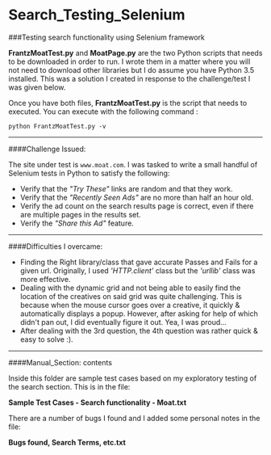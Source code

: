 # Search_Testing_Selenium
###Testing search functionality using Selenium framework

**FrantzMoatTest.py** and **MoatPage.py** are the two Python scripts that needs to be downloaded in order to run.  I wrote them in a matter where you will not need to download other libraries but I do assume you have Python 3.5 installed.  This was a solution I created in response to the challenge/test I was given below.

Once you have both files, **FrantzMoatTest.py** is the script that needs to executed.  You can execute with the following command : 
```
python FrantzMoatTest.py -v
```

---

####Challenge Issued:

  The site under test is `www.moat.com`.  I was tasked to write a small handful of Selenium tests in Python to satisfy the following:
* Verify that the _"Try These"_ links are random and that they work.
* Verify that the _"Recently Seen Ads"_ are no more than half an hour old.
* Verify the ad count on the search results page is correct, even if there are multiple pages in the results set.
* Verify the _"Share this Ad"_  feature.

---

####Difficulties I overcame:

* Finding the Right library/class that gave accurate Passes and Fails for a given url.  Originally, I used _'HTTP.client'_ class but the _'urllib'_ class was more effective.
* Dealing with the dynamic grid and not being able to easily find the location of the creatives on said grid was quite challenging. This is because when the mouse cursor goes over a creative, it quickly & automatically displays a popup.  However, after asking for help of which didn't pan out, I did eventually figure it out.  Yea, I was proud...
* After dealing with the 3rd question, the 4th question was rather quick & easy to solve :).

---
####Manual_Section: contents

Inside this folder are sample test cases based on my exploratory testing of the search section.  This is in the file:

**Sample Test Cases - Search functionality - Moat.txt**

There are a number of bugs I found and I added some personal notes in the file:

**Bugs found, Search Terms, etc.txt**